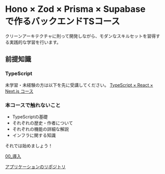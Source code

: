 # Hono × Zod × Prisma × Supabase　で作るバックエンドTSコース
クリーンアーキテクチャに則って開発しながら、モダンなスキルセットを習得する実践的な学習を行います。

## 前提知識
### TypeScript
未学習・未経験の方は以下を先に受講してください。
[TypeScript × React × Next.js コース](https://github.com/NEWGATE-Products/neelab_ts_react_next_course)

### 本コースで触れないこと
- TypeScriptの基礎
- それぞれの歴史・作者について
- それぞれの機能の詳細な解説
- インフラに関する知識

それでは始めましょう！

[00_導入](https://github.com/tamaki24/hono_todo_doc/tree/main/00_%E5%B0%8E%E5%85%A5)

[アプリケーションのリポジトリ](https://github.com/tamaki24/hono_todo_api)
